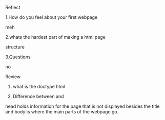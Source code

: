 Reflect

1.How do you feel about your first webpage

meh

2.whats the hardest part of making a html page


 structure

3.Questions

no

Review
1. what is the doctype
 html

2. Difference between <head> and <body>

head holds information for the page that is not displayed besides the title and body is where the main parts of the webpage go.
